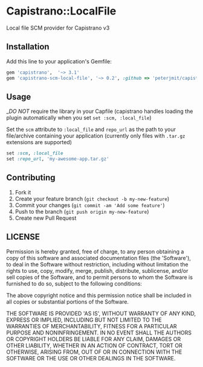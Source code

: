 # Capistrano::LocalFile

Local file SCM provider for Capistrano v3

## Installation

Add this line to your application's Gemfile:

```ruby
gem 'capistrano',  '~> 3.1'
gem 'capistrano-scm-local-file', '~> 0.2', :github => 'peterjmit/capistrano-scm-local-file'
```

## Usage

__DO NOT_ require the library in your Capfile (capistrano handles loading the
plugin automatically when you set `set :scm, :local_file`)

Set the `scm` attribute to `:local_file` and  `repo_url` as the path to your
file/archive containing your application (currently only files with `.tar.gz`
extensions are supported)

```ruby
set :scm, :local_file
set :repo_url, 'my-awesome-app.tar.gz'
```

## Contributing

1. Fork it
2. Create your feature branch (`git checkout -b my-new-feature`)
3. Commit your changes (`git commit -am 'Add some feature'`)
4. Push to the branch (`git push origin my-new-feature`)
5. Create new Pull Request

## LICENSE

Permission is hereby granted, free of charge, to any person obtaining
a copy of this software and associated documentation files (the
'Software'), to deal in the Software without restriction, including
without limitation the rights to use, copy, modify, merge, publish,
distribute, sublicense, and/or sell copies of the Software, and to
permit persons to whom the Software is furnished to do so, subject to
the following conditions:

The above copyright notice and this permission notice shall be
included in all copies or substantial portions of the Software.

THE SOFTWARE IS PROVIDED 'AS IS', WITHOUT WARRANTY OF ANY KIND,
EXPRESS OR IMPLIED, INCLUDING BUT NOT LIMITED TO THE WARRANTIES OF
MERCHANTABILITY, FITNESS FOR A PARTICULAR PURPOSE AND NONINFRINGEMENT.
IN NO EVENT SHALL THE AUTHORS OR COPYRIGHT HOLDERS BE LIABLE FOR ANY
CLAIM, DAMAGES OR OTHER LIABILITY, WHETHER IN AN ACTION OF CONTRACT,
TORT OR OTHERWISE, ARISING FROM, OUT OF OR IN CONNECTION WITH THE
SOFTWARE OR THE USE OR OTHER DEALINGS IN THE SOFTWARE.
